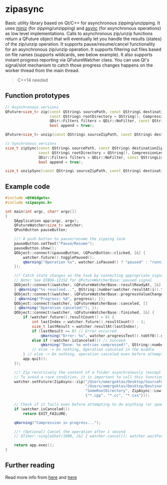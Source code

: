 # zipasync

Basic utility library based on Qt/C++ for asynchronous zipping/unzipping. It uses [miniz](https://github.com/richgel999/miniz) (for zipping/unzipping) and [async](https://github.com/omergoktas/async) (for asynchronous operations) as low level implementations. Calls to asynchronous zip/unzip functions return a QFuture object that will eventually let you handle the results (states) of the zip/unzip operation. It supports pause/resume/cancel functionality for an asynchronous zip/unzip operation. It supports filtering out files based on file names (supports wildcards, see below example). It also supports instant progress reporting via QFutureWatcher class. You can use Qt's signal/slot mechanism to catch those progress changes happens on the worker thread from the main thread.

> C++14 needed


## Function prototypes

```cpp
// Asynchronous versions
QFuture<size_t> zip(const QString& sourcePath, const QString& destinationZipPath,
                    const QString& rootDirectory = QString(), CompressionLevel compressionLevel = Medium,
                    QDir::Filters filters = QDir::NoFilter, const QStringList& nameFilters = {},
                    bool append = true);

QFuture<size_t> unzip(const QString& sourceZipPath, const QString& destinationPath, bool overwrite = false);

// Synchronous versions
size_t zipSync(const QString& sourcePath, const QString& destinationZipPath,
               const QString& rootDirectory = QString(), CompressionLevel compressionLevel = Medium,
               QDir::Filters filters = QDir::NoFilter, const QStringList& nameFilters = {},
               bool append = true);

size_t unzipSync(const QString& sourceZipPath, const QString& destinationPath, bool overwrite = false);
```


## Example code

```cpp
#include <QtWidgets>
#include <zipasync.h>

int main(int argc, char* argv[])
{
    QApplication app(argc, argv);
    QFutureWatcher<size_t> watcher;
    QPushButton pauseButton;

    //! A push button to pause/resume the zipping task
    pauseButton.setText("Pause/Resume");
    pauseButton.show();
    QObject::connect(&pauseButton, &QPushButton::clicked, [&] {
        watcher.future().togglePaused();
        qWarning("Operation %s", watcher.isPaused() ? "paused" : "running");
    });

    //! Catch state changes on the task by connecting appropriate signals to the slots
    // Note: See QTBUG-12152 for QFutureWatcherBase::paused signal
    QObject::connect(&watcher, &QFutureWatcherBase::resultReadyAt, [&] (int i) // i: index of result
    { qWarning("%s resolved...", QString::number(watcher.resultAt(i)).toUtf8().data()); });
    QObject::connect(&watcher, &QFutureWatcherBase::progressValueChanged, [] (int progress)
    { qWarning("Progress: %d", progress); });
    QObject::connect(&watcher, &QFutureWatcherBase::canceled, []
    { qWarning("Operation canceled!"); });
    QObject::connect(&watcher, &QFutureWatcherBase::finished, [&] {
        if (watcher.future().resultCount() > 0) {
            int lastIndex = watcher.future().resultCount() - 1;
            size_t lastResult = watcher.resultAt(lastIndex);
            if (lastResult == 0) // Error occurred
                qWarning("Error: %s", watcher.progressText().toUtf8().data());
            else if (!watcher.isCanceled()) // Succeed
                qWarning("Done: %s entries compressed!", QString::number(lastResult).toUtf8().data());
            // else -> Do nothing, Operation canceled in the middle
        } // else -> Do nothing, operation canceled even before attempting to do anything
        app.quit();
    });

    //! Zip recursively the content of a folder asynchronously (except C++ source files)
    // To avoid a race condition, it is important to call this function after doing the connections
    watcher.setFuture(ZipAsync::zip("/Users/omergoktas/Desktop/SourceFolder",
                                    "/Users/omergoktas/Desktop/Destination.zip",
                                    "SomeRootDirectory", ZipAsync::Low, QDir::NoFilter,
                                    {"*.cpp", "*.cc", "*.cxx"}));

    // Check if it fails even before attempting to do anything (or spawning the worker thread)
    if (watcher.isCanceled())
        return EXIT_FAILURE;

    qWarning("Compression in progress...");

    //! (Optional) Cancel the operation after 1 second
    // QTimer::singleShot(1000, [&] { watcher.cancel(); watcher.waitForFinished(); });

    return app.exec();
}
```


## Further reading
Read more info from [here](https://github.com/omergoktas/zipasync/blob/bd5385f0d16b064574d7e57066144f2f26e99416/zipasync.cpp#L496) and [here](https://github.com/omergoktas/zipasync/blob/bd5385f0d16b064574d7e57066144f2f26e99416/zipasync.cpp#L644)

